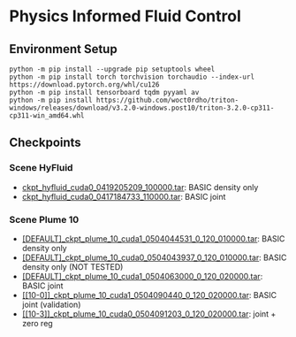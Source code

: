 # Physics Informed Fluid Control

## Environment Setup
```shell
python -m pip install --upgrade pip setuptools wheel
python -m pip install torch torchvision torchaudio --index-url https://download.pytorch.org/whl/cu126
python -m pip install tensorboard tqdm pyyaml av
python -m pip install https://github.com/woct0rdho/triton-windows/releases/download/v3.2.0-windows.post10/triton-3.2.0-cp311-cp311-win_amd64.whl
```

## Checkpoints

### Scene HyFluid

- [ckpt_hyfluid_cuda0_0419205209_100000.tar](history/density/ckpt_hyfluid_cuda0_0419205209_100000.tar): BASIC density only
- [ckpt_hyfluid_cuda0_0417184733_110000.tar](history/joint/ckpt_hyfluid_cuda0_0417184733_110000.tar): BASIC joint

### Scene Plume 10

- [[DEFAULT]_ckpt_plume_10_cuda1_0504044531_0_120_010000.tar](history/density/%5BDEFAULT%5D_ckpt_plume_10_cuda1_0504044531_0_120_010000.tar): BASIC density only
- [[DEFAULT]_ckpt_plume_10_cuda0_0504043937_0_120_010000.tar](history/density/%5BDEFAULT%5D_ckpt_plume_10_cuda0_0504043937_0_120_010000.tar): BASIC density only (NOT TESTED)
- [[DEFAULT]_ckpt_plume_10_cuda1_0504063000_0_120_020000.tar](history/joint/%5BDEFAULT%5D_ckpt_plume_10_cuda1_0504063000_0_120_020000.tar): BASIC joint
- [[[10-0]]_ckpt_plume_10_cuda1_0504090440_0_120_020000.tar](history/joint/%5B%5B10-0%5D%5D_ckpt_plume_10_cuda1_0504090440_0_120_020000.tar): BASIC joint (validation)
- [[[10-3]]_ckpt_plume_10_cuda0_0504091203_0_120_020000.tar](history/joint/%5B%5B10-3%5D%5D_ckpt_plume_10_cuda0_0504091203_0_120_020000.tar): joint + zero reg